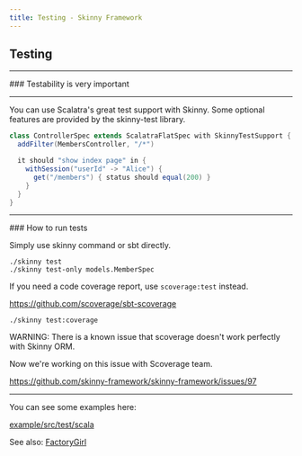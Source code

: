 ```yaml
---
title: Testing - Skinny Framework
---
```


## Testing

<hr/>
### Testability is very important
<hr/>

You can use Scalatra's great test support with Skinny. Some optional features are provided by the skinny-test library.

```java
class ControllerSpec extends ScalatraFlatSpec with SkinnyTestSupport {
  addFilter(MembersController, "/*")

  it should "show index page" in {
    withSession("userId" -> "Alice") {
      get("/members") { status should equal(200) }
    }
  }
}
```

<hr/>
### How to run tests

Simply use skinny command or sbt directly.

```
./skinny test
./skinny test-only models.MemberSpec
```

If you need a code coverage report, use `scoverage:test` instead. 

https://github.com/scoverage/sbt-scoverage

```
./skinny test:coverage
```

WARNING: There is a known issue that scoverage doesn't work perfectly with Skinny ORM.

Now we're working on this issue with Scoverage team.

https://github.com/skinny-framework/skinny-framework/issues/97


<hr/>
You can see some examples here:

[example/src/test/scala](https://github.com/skinny-framework/skinny-framework/tree/master/example/src/test/scala)

See also: [FactoryGirl](factory-girl.html)
